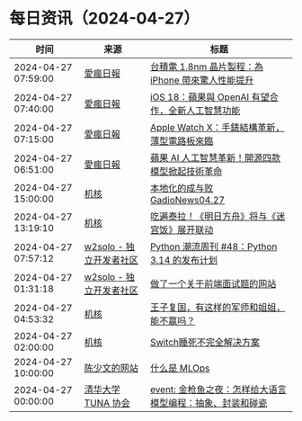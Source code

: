 ﻿# 每日资讯（2024-04-27）

|时间|来源|标题|
|---|---|---|
|2024-04-27 07:59:00|[愛瘋日報](http://www.iphonetaiwan.org/feeds/posts/default)|[台積電 1.8nm 晶片製程：為 iPhone 帶來驚人性能提升](https://www.iphonetaiwan.org/2024/04/iphone-18-tsmc-1-8nm-chip.html)|
|2024-04-27 07:40:00|[愛瘋日報](http://www.iphonetaiwan.org/feeds/posts/default)|[iOS 18：蘋果與 OpenAI 有望合作，全新人工智慧功能](https://www.iphonetaiwan.org/2024/04/apple-openai-ios-ipados-18.html)|
|2024-04-27 07:15:00|[愛瘋日報](http://www.iphonetaiwan.org/feeds/posts/default)|[Apple Watch X：手錶結構革新，薄型電路板來臨](https://www.iphonetaiwan.org/2024/04/apple-watch-x-structure-change.html)|
|2024-04-27 06:51:00|[愛瘋日報](http://www.iphonetaiwan.org/feeds/posts/default)|[蘋果 AI 人工智慧革新！開源四款模型掀起技術革命](https://www.iphonetaiwan.org/2024/04/apple-open-source-ai-models.html)|
|2024-04-27 15:00:00|[机核](https://www.gcores.com/rss)|[本地化的成与败 GadioNews04.27](https://www.gcores.com/radios/180594)|
|2024-04-27 13:19:10|[机核](https://www.gcores.com/rss)|[吃遍泰拉！《明日方舟》将与《迷宫饭》展开联动](https://www.gcores.com/articles/180970)|
|2024-04-27 07:57:12|[w2solo - 独立开发者社区](https://w2solo.com/topics/feed)|[Python 潮流周刊 #48：Python 3.14 的发布计划](https://w2solo.com/topics/4586)|
|2024-04-27 01:31:18|[w2solo - 独立开发者社区](https://w2solo.com/topics/feed)|[做了一个关于前端面试题的网站](https://w2solo.com/topics/4585)|
|2024-04-27 04:53:32|[机核](https://www.gcores.com/rss)|[王子复国，有这样的军师和姐姐，能不赢吗？](https://www.gcores.com/articles/180957)|
|2024-04-27 02:00:00|[机核](https://www.gcores.com/rss)|[Switch睡死不完全解决方案](https://www.gcores.com/articles/180951)|
|2024-04-27 10:00:00|[陈少文的网站](https://www.chenshaowen.com/atom.xml)|[什么是 MLOps](https://www.chenshaowen.com/blog/what-is-mlops.html)|
|2024-04-27 00:00:00|[清华大学 TUNA 协会](https://tuna.moe/feed.xml)|[event: 金枪鱼之夜：怎样给大语言模型编程：抽象、封装和碰瓷](https://tuna.moe/event/2024/llm/)|
